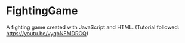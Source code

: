 # FightingGame
A fighting game created with JavaScript and HTML. (Tutorial followed: https://youtu.be/vyqbNFMDRGQ)
